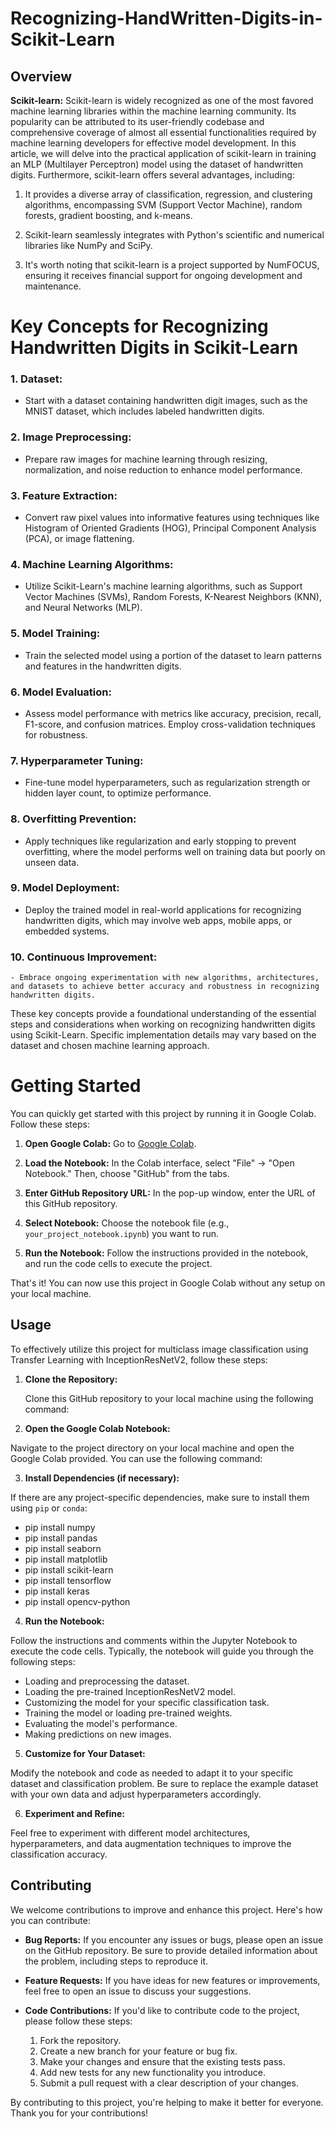 # Recognizing-HandWritten-Digits-in-Scikit-Learn

## Overview

**Scikit-learn:** Scikit-learn is widely recognized as one of the most favored machine learning libraries within the machine learning community. Its popularity can be attributed to its user-friendly codebase and comprehensive coverage of almost all essential functionalities required by machine learning developers for effective model development. In this article, we will delve into the practical application of scikit-learn in training an MLP (Multilayer Perceptron) model using the dataset of handwritten digits. Furthermore, scikit-learn offers several advantages, including:

1. It provides a diverse array of classification, regression, and clustering algorithms, encompassing SVM (Support Vector Machine), random forests, gradient boosting, and k-means.

2. Scikit-learn seamlessly integrates with Python's scientific and numerical libraries like NumPy and SciPy.

3. It's worth noting that scikit-learn is a project supported by NumFOCUS, ensuring it receives financial support for ongoing development and maintenance.


# Key Concepts for Recognizing Handwritten Digits in Scikit-Learn

### 1. Dataset:
   - Start with a dataset containing handwritten digit images, such as the MNIST dataset, which includes labeled handwritten digits.

### 2. Image Preprocessing:
   - Prepare raw images for machine learning through resizing, normalization, and noise reduction to enhance model performance.

### 3. Feature Extraction:
   - Convert raw pixel values into informative features using techniques like Histogram of Oriented Gradients (HOG), Principal Component Analysis (PCA), or image flattening.

### 4. Machine Learning Algorithms:
   - Utilize Scikit-Learn's machine learning algorithms, such as Support Vector Machines (SVMs), Random Forests, K-Nearest Neighbors (KNN), and Neural Networks (MLP).

### 5. Model Training:
   - Train the selected model using a portion of the dataset to learn patterns and features in the handwritten digits.

### 6. Model Evaluation:
   - Assess model performance with metrics like accuracy, precision, recall, F1-score, and confusion matrices. Employ cross-validation techniques for robustness.

### 7. Hyperparameter Tuning:
   - Fine-tune model hyperparameters, such as regularization strength or hidden layer count, to optimize performance.

### 8. Overfitting Prevention:
   - Apply techniques like regularization and early stopping to prevent overfitting, where the model performs well on training data but poorly on unseen data.

### 9. Model Deployment:
   - Deploy the trained model in real-world applications for recognizing handwritten digits, which may involve web apps, mobile apps, or embedded systems.

### 10. Continuous Improvement:
    - Embrace ongoing experimentation with new algorithms, architectures, and datasets to achieve better accuracy and robustness in recognizing handwritten digits.

These key concepts provide a foundational understanding of the essential steps and considerations when working on recognizing handwritten digits using Scikit-Learn. Specific implementation details may vary based on the dataset and chosen machine learning approach.



# Getting Started

You can quickly get started with this project by running it in Google Colab. Follow these steps:

1. **Open Google Colab:** Go to [Google Colab]([[https://colab.research.google.com/](https://colab.research.google.com/drive/1F8LjkxVVSByfSUPhSWG3RWM_qaEGdFDg?usp=sharing)](https://colab.research.google.com/drive/1w6VXlwNkKJd4-hJIS-lqj2yBrMvBapZh?usp=sharing)).

2. **Load the Notebook:** In the Colab interface, select "File" -> "Open Notebook." Then, choose "GitHub" from the tabs.

3. **Enter GitHub Repository URL:** In the pop-up window, enter the URL of this GitHub repository.

4. **Select Notebook:** Choose the notebook file (e.g., `your_project_notebook.ipynb`) you want to run.

5. **Run the Notebook:** Follow the instructions provided in the notebook, and run the code cells to execute the project.

That's it! You can now use this project in Google Colab without any setup on your local machine.


## Usage

To effectively utilize this project for multiclass image classification using Transfer Learning with InceptionResNetV2, follow these steps:

1. **Clone the Repository:**

   Clone this GitHub repository to your local machine using the following command:

2. **Open the Google Colab Notebook:**

Navigate to the project directory on your local machine and open the Google Colab provided. You can use the following command:

3. **Install Dependencies (if necessary):**

If there are any project-specific dependencies, make sure to install them using `pip` or `conda`:
- pip install numpy
- pip install pandas
- pip install seaborn
- pip install matplotlib
- pip install scikit-learn
- pip install tensorflow
- pip install keras
- pip install opencv-python


4. **Run the Notebook:**

Follow the instructions and comments within the Jupyter Notebook to execute the code cells. Typically, the notebook will guide you through the following steps:

- Loading and preprocessing the dataset.
- Loading the pre-trained InceptionResNetV2 model.
- Customizing the model for your specific classification task.
- Training the model or loading pre-trained weights.
- Evaluating the model's performance.
- Making predictions on new images.

5. **Customize for Your Dataset:**

Modify the notebook and code as needed to adapt it to your specific dataset and classification problem. Be sure to replace the example dataset with your own data and adjust hyperparameters accordingly.

6. **Experiment and Refine:**

Feel free to experiment with different model architectures, hyperparameters, and data augmentation techniques to improve the classification accuracy.


## Contributing

We welcome contributions to improve and enhance this project. Here's how you can contribute:

- **Bug Reports:** If you encounter any issues or bugs, please open an issue on the GitHub repository. Be sure to provide detailed information about the problem, including steps to reproduce it.

- **Feature Requests:** If you have ideas for new features or improvements, feel free to open an issue to discuss your suggestions.

- **Code Contributions:** If you'd like to contribute code to the project, please follow these steps:
   1. Fork the repository.
   2. Create a new branch for your feature or bug fix.
   3. Make your changes and ensure that the existing tests pass.
   4. Add new tests for any new functionality you introduce.
   5. Submit a pull request with a clear description of your changes.

By contributing to this project, you're helping to make it better for everyone. Thank you for your contributions!
